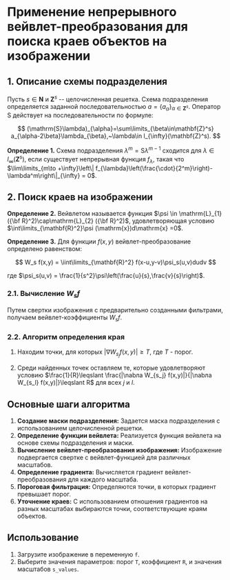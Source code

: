# Применение непрерывного вейвлет-преобразования для поиска краев объектов на изображении

## 1. Описание схемы подразделения

Пусть $s\in\mathbf{N}$ и $\mathbf{Z}^s$ -- целочисленная решетка. Схема подразделения определяется заданной последовательностью $a=\{a_{\alpha}\}_{\alpha\in\mathbf{Z}^s}$. Оператор $\mathrm{S}$ действует на последовательности по формуле: 

$$
(\mathrm{S}\lambda)_{\alpha}=\sum\limits_{\beta\in\mathbf{Z}^s} a_{\alpha-2\beta}\lambda_{\beta},~\lambda\in l_{\infty}(\mathbf{Z}^s).
$$

**Определение 1.** Схема подразделения $\lambda^m=\mathrm{S}\lambda^{m-1}$ сходится для $\lambda\in l_{\infty}(\mathbf{Z}^s)$, если существует непрерывная функция $f_{\lambda}$, такая что $\lim\limits_{m\to +\infty}\left\| f_{\lambda}\left(\frac{\cdot}{2^m}\right)-\lambda^m\right\|_{\infty} = 0$.

## 2. Поиск краев на изображении

**Определение 2.** Вейвлетом называется функция $\psi \in \mathrm{L}_{1} ({\bf R}^2)\cap\mathrm{L}_{2} ({\bf R}^2)$, удовлетворяющая условию $\int\limits_{\mathbf{R}^2}\psi (\mathrm{x})d\mathrm{x} =0$.

**Определение 3.** Для функции $f(x,y)$ вейвлет-преобразование определено равенством:

$$
W_s f(x,y) = \iint\limits_{\mathbf{R}^2} f(x-u,y-v)\psi_s(u,v)dudv
$$

где $\psi_s(u,v) = \frac{1}{s^2}\psi\left(\frac{u}{s},\frac{v}{s}\right)$.

### 2.1. Вычисление $W_sf$

Путем свертки изображения с предварительно созданными фильтрами, получаем вейвлет-коэффициенты $W_sf$.

### 2.2. Алгоритм определения края

1. Находим точки, для которых $|\nabla W_{s_j}f(x,y)|\geqslant T$, где $T$ - порог.

2. Среди найденных точек оставляем те, которые удовлетворяют условию $\frac{1}{R}\leqslant \frac{|\nabла W_{s_j} f(x,y)|}{|\nabла W_{s_l} f(x,y)|}\leqslant R$ для всех $j$ и $l$.

## Основные шаги алгоритма

1. **Создание маски подразделения:** Задается маска подразделения с использованием целочисленной решетки.
2. **Определение функции вейвлета:** Реализуется функция вейвлета на основе схемы подразделения и маски.
3. **Вычисление вейвлет-преобразования изображения:** Изображение подвергается свертке с вейвлет-функцией для различных масштабов.
4. **Определение градиента:** Вычисляется градиент вейвлет-преобразования для каждого масштаба.
5. **Пороговая фильтрация:** Определяются точки, в которых градиент превышает порог.
6. **Уточнение краев:** С использованием отношения градиентов на разных масштабах выбираются точки, соответствующие краям объектов.

## Использование

1. Загрузите изображение в переменную `f`.
2. Выберите значения параметров: порог `T`, коэффициент `R`, и значения масштабов `s_values`.
